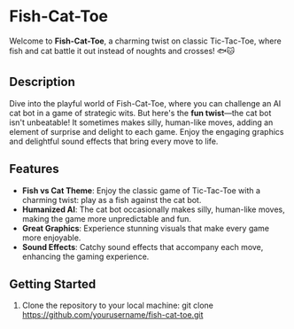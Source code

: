# Fish-Cat-Toe

Welcome to **Fish-Cat-Toe**, a charming twist on classic Tic-Tac-Toe, where fish and cat battle it out instead of noughts and crosses! 🐟🐱

## Description

Dive into the playful world of Fish-Cat-Toe, where you can challenge an AI cat bot in a game of strategic wits. But here's the **fun twist**—the cat bot isn't unbeatable! It sometimes makes silly, human-like moves, adding an element of surprise and delight to each game. Enjoy the engaging graphics and delightful sound effects that bring every move to life.

## Features

- **Fish vs Cat Theme**: Enjoy the classic game of Tic-Tac-Toe with a charming twist: play as a fish against the cat bot.
- **Humanized AI**: The cat bot occasionally makes silly, human-like moves, making the game more unpredictable and fun.
- **Great Graphics**: Experience stunning visuals that make every game more enjoyable.
- **Sound Effects**: Catchy sound effects that accompany each move, enhancing the gaming experience.

## Getting Started

1. Clone the repository to your local machine:
      git clone https://github.com/yourusername/fish-cat-toe.git
